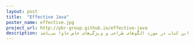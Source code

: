 ```yaml
---
layout: post
title:  "Effective Java"
poster_name: effective.jpg
project_url: http://pbr-group.github.io/effective-java
description: این کتاب در مورد الگوهای طراحی و ویژگی‌های خاص جاوا می‌باشد.
---
```

